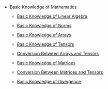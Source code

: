 
* Basic Knowledge of Mathematics

  * [Basic Knowledge of Linear Algebra](https://github.com/pengsihua2023/Deep-Learning-Lecture-Notes-English/blob/main/02.%20Basic%20Mathematics/Basic%20Knowledge%20of%20Linear%20Algebra.md)

  * [Basic Knowledge of Norms](https://github.com/pengsihua2023/Deep-Learning-Lecture-Notes-English/blob/main/02.%20Basic%20Mathematics/Basic%20Knowledge%20of%20Norms.md)

  * [Basic Knowledge of Arrays](https://github.com/pengsihua2023/Deep-Learning-Lecture-Notes-English/blob/main/02.%20Basic%20Mathematics/Basic%20Knowledge%20of%20Arrays.md)

  * [Basic Knowledge of Tensors](https://github.com/pengsihua2023/Deep-Learning-Lecture-Notes-English/blob/main/02.%20Basic%20Mathematics/Basic%20Knowledge%20of%20Tensors.md)

  * [Conversion Between Arrays and Tensors](https://github.com/pengsihua2023/Deep-Learning-Lecture-Notes-English/blob/main/02.%20Basic%20Mathematics/Conversion%20Between%20Arrays%20and%20Tensors.md)

  * [Basic Knowledge of Matrices](https://github.com/pengsihua2023/Deep-Learning-Lecture-Notes-English/blob/main/02.%20Basic%20Mathematics/Basic%20Knowledge%20of%20Matrices.md)

  * [Conversion Between Matrices and Tensors](https://github.com/pengsihua2023/Deep-Learning-Lecture-Notes-English/blob/main/02.%20Basic%20Mathematics/Conversion%20Between%20Matrices%20and%20Tensors.md)
  * [Basic Knowledge of Divergence]()
